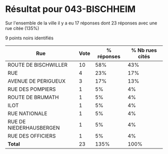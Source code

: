 # Résultat pour 043-BISCHHEIM

Sur l'ensemble de la ville il y a eu 17 réponses dont 23 réponses avec une rue citée (135%)

9 points noirs identifiés

| Rue | Vote | % réponses | % Nb rues cités|
|-----|------|------------|----------------|
| ROUTE DE BISCHWILLER | 10 | 58% | 43%|
| RUE | 4 | 23% | 17%|
| AVENUE DE PERIGUEUX | 3 | 17% | 13%|
| RUE DES POMPIERS | 1 | 5% | 4%|
| ROUTE DE BRUMATH | 1 | 5% | 4%|
| ILOT | 1 | 5% | 4%|
| RUE NATIONALE | 1 | 5% | 4%|
| RUE DE NIEDERHAUSBERGEN | 1 | 5% | 4%|
| RUE DES OFFICIERS | 1 | 5% | 4%|
| **Total** | 23 | 135% | 100%|
